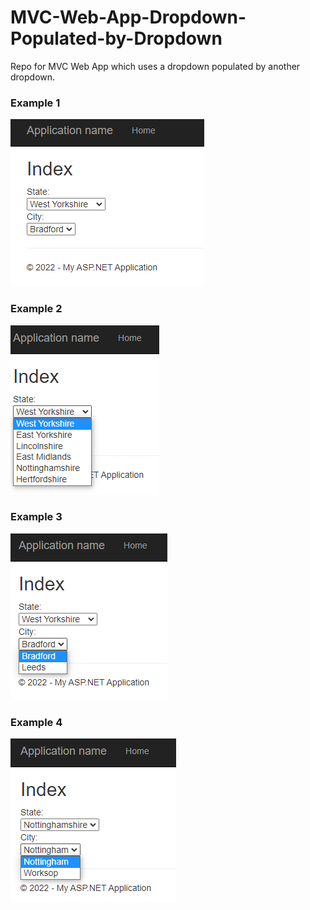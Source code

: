 
# MVC-Web-App-Dropdown-Populated-by-Dropdown
Repo for MVC Web App which uses a dropdown populated by another dropdown. 

### Example 1
![](images/image-1.PNG)

### Example 2
![](images/image-2.PNG)

### Example 3
![](images/image-3.PNG)

### Example 4
![](images/image-4.PNG)
